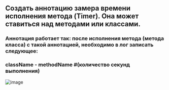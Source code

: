 ## Создать аннотацию замера времени исполнения метода (Timer). Она может ставиться над методами или классами.
### Аннотация работает так: после исполнения метода (метода класса) с такой аннотацией, необходимо в лог записать следующее:
### className - methodName #(количество секунд выполнения)

![image](https://github.com/Winniebob/HomWork/assets/131287620/5b84625d-b47a-4712-b44f-224d6c6e4ad5)
